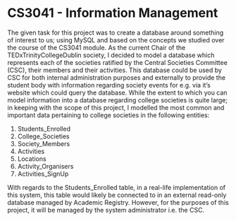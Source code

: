# CS3041 - Information Management

The given task for this project was to create a database around something of interest to us; using MySQL and based on the concepts we studied over the course of the CS3041 module. As the current Chair of the TEDxTrinityCollegeDublin society, I decided to model a database which represents each of the societies ratified by the Central Societies Committee (CSC), their members and their activities. This database could be used by CSC for both internal administration purposes and externally to provide the student body with information regarding society events for e.g. via it’s website which could query the database. While the extent to which you can model information into a database regarding college societies is quite large; in keeping with the scope of this project, I modelled the most common and important data pertaining to college societies in the following entities:

1. Students_Enrolled 
2. College_Societies 
3. Society_Members 
4. Activities
5. Locations
6. Activity_Organisers 
7. Activities_SignUp

With regards to the Students_Enrolled table, in a real-life implementation of this system, this table would likely be connected to in an external read-only database managed by Academic Registry. However, for the purposes of this project, it will be managed by the system administrator i.e. the CSC.
